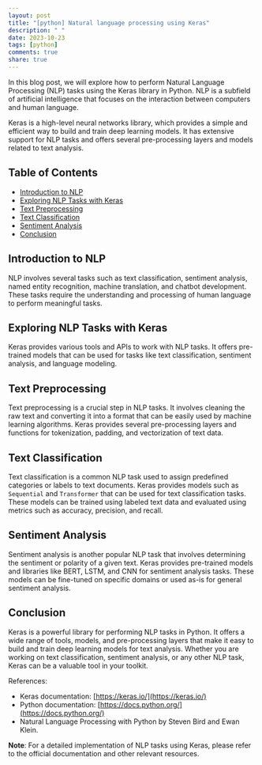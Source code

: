 ```yaml
---
layout: post
title: "[python] Natural language processing using Keras"
description: " "
date: 2023-10-23
tags: [python]
comments: true
share: true
---
```


In this blog post, we will explore how to perform Natural Language Processing (NLP) tasks using the Keras library in Python. NLP is a subfield of artificial intelligence that focuses on the interaction between computers and human language.

Keras is a high-level neural networks library, which provides a simple and efficient way to build and train deep learning models. It has extensive support for NLP tasks and offers several pre-processing layers and models related to text analysis.

## Table of Contents

- [Introduction to NLP](#introduction-to-nlp)
- [Exploring NLP Tasks with Keras](#exploring-nlp-tasks-with-keras)
- [Text Preprocessing](#text-preprocessing)
- [Text Classification](#text-classification)
- [Sentiment Analysis](#sentiment-analysis)
- [Conclusion](#conclusion)

## Introduction to NLP

NLP involves several tasks such as text classification, sentiment analysis, named entity recognition, machine translation, and chatbot development. These tasks require the understanding and processing of human language to perform meaningful tasks.

## Exploring NLP Tasks with Keras

Keras provides various tools and APIs to work with NLP tasks. It offers pre-trained models that can be used for tasks like text classification, sentiment analysis, and language modeling.

## Text Preprocessing

Text preprocessing is a crucial step in NLP tasks. It involves cleaning the raw text and converting it into a format that can be easily used by machine learning algorithms. Keras provides several pre-processing layers and functions for tokenization, padding, and vectorization of text data.

## Text Classification

Text classification is a common NLP task used to assign predefined categories or labels to text documents. Keras provides models such as `Sequential` and `Transformer` that can be used for text classification tasks. These models can be trained using labeled text data and evaluated using metrics such as accuracy, precision, and recall.

## Sentiment Analysis

Sentiment analysis is another popular NLP task that involves determining the sentiment or polarity of a given text. Keras provides pre-trained models and libraries like BERT, LSTM, and CNN for sentiment analysis tasks. These models can be fine-tuned on specific domains or used as-is for general sentiment analysis.

## Conclusion

Keras is a powerful library for performing NLP tasks in Python. It offers a wide range of tools, models, and pre-processing layers that make it easy to build and train deep learning models for text analysis. Whether you are working on text classification, sentiment analysis, or any other NLP task, Keras can be a valuable tool in your toolkit.

References:
- Keras documentation: [https://keras.io/](https://keras.io/)
- Python documentation: [https://docs.python.org/](https://docs.python.org/)
- Natural Language Processing with Python by Steven Bird and Ewan Klein.

**Note**: For a detailed implementation of NLP tasks using Keras, please refer to the official documentation and other relevant resources.